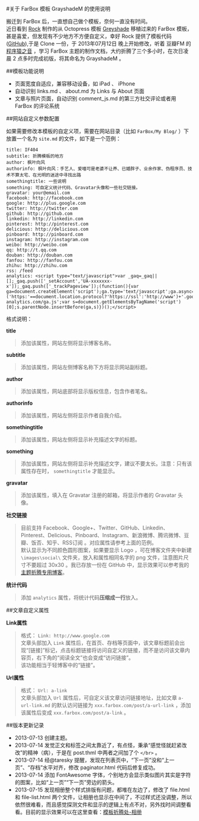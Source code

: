 #关于 FarBox 模板 GrayshadeM 的使用说明

搬迁到 FarBox 后，一直想自己做个模板，奈何一直没有时间。  
近日看到 [Rock](http://rock.farbox.com/ "Rock 的博客") 制作的从 Octopress 模板 [Greyshade](http://shashankmehta.in/archive/2012/greyshade.html "Octopress 模板： Greyshade") 移植过来的 FarBox 模板，甚是喜爱，但发现有不少地方不方便自定义，幸好 Rock 提供了模板代码([GitHub](https://github.com/roccox/farbox_temp.git "Rock 从 Octopress 移植的 Greyshade 主题")),于是 Clone 一份，于 2013年07月12日 晚上开始修改，听着 豆瓣FM 的 [程序猿之音](http://douban.fm/?cid=1001343 "豆瓣FM - 程序猿之音") ，学习 FarBox 主题的制作文档，大约折腾了三个多小时，在次日凌晨 2 点多时完成初版，将其命名为 GrayshadeM 。

##模板功能说明

- 页面宽度自适应，兼容移动设备，如 iPad 、 iPhone
- 自动识别 links.md 、 about.md 为 Links 与 About 页面
- 文章与照片页面，自动识别 comment_js.md 的第三方社交评论或者用 FarBox 的评论系统

##网站自定义参数配置

如果需要修改本模板的自定义项，需要在网站目录（比如 `FarBox/My Blog/` ）下放置一个名为 `site.md` 的文件，如下是一个范例：

    title: IF404
    subtitle: 折腾模板的地方
    author: 枫叶向风
    authorinfo: 枫叶向风：手艺人、爱喵可是老婆不让养、已婚胖子、业余作家、伪程序员、技术不算太宅、在光明的迷途中寻找出路
    somethingtitle: 一些说明
    something: 可自定义统计代码、Gravatar头像和一些社交链接。
    gravatar: your@email.com
    facebook: http://facebook.com
    google: http://plus.google.com
    twitter: http://twitter.com
    github: http://github.com
    linkedin: http://linkedin.com
    pinterest: http://pinterest.com
    delicious: http://delicious.com
    pinboard: http://pinboard.com
    instagram: http://instagram.com
    weibo: http://weibo.com
    qq: http://t.qq.com
    douban: http://douban.com
    fanfou: http://fanfou.com
    zhihu: http://zhihu.com
    rss: /feed
    analytics: <script type="text/javascript">var _gaq=_gaq||[];_gaq.push(['_setAccount','UA-xxxxxxx-x']);_gaq.push(['_trackPageview']);(function(){var ga=document.createElement('script');ga.type='text/javascript';ga.async=true;ga.src=('https:'==document.location.protocol?'https://ssl':'http://www')+'.google-analytics.com/ga.js';var s=document.getElementsByTagName('script')[0];s.parentNode.insertBefore(ga,s)})();</script>

格式说明：

**title**
> 添加该属性，网站左侧将显示博客名称。

**subtitle**
> 添加该属性，网站左侧博客名称下方将显示网站副标题。

**author**
> 添加该属性，网站底部将显示版权信息，包含作者笔名。

**authorinfo**
> 添加该属性，网站左侧将显示作者自我介绍。

**somethingtitle**
> 添加该属性，网站左侧将显示补充描述文字的标题。

**something**
> 添加该属性，网站左侧将显示补充描述文字，建议不要太长。注意：只有该属性存在时， `somethingtitle` 才能显示。

**gravatar**
> 添加该属性，填入在 Gravatar 注册的邮箱，将显示作者的 Gravatar 头像。

**社交链接**
> 目前支持 Facebook、Google+、Twitter、GitHub、Linkedin、Pinterest、Delicious、Pinboard、Instagram、新浪微博、腾讯微博、豆瓣、饭否、知乎、RSS订阅 。对应属性请参考上面的范例。  
> 默认显示为不同颜色圆形图案，如果要显示 Logo ，可在博客文件夹中新建 `\images\social\` 文件夹，放入和属性相同名字的 png 文件，注意图片尺寸不要超过 30x30 。我已存放一份在 GitHub 中，显示效果可以参考我的[主题折腾专用博客](http://if404template.farbox.com/ "IF404主题折腾专用博客")。

**统计代码**
> 添加 `analytics` 属性，将统计代码**压缩成一行**放入。

##文章自定义属性

**Link属性**
> 格式： `Link: http://www.google.com`  
> 文章头部加入 `Link` 属性后，在首页、存档等页面中，该文章标题前会出现“[链接]”标记，点击标题链接将访问自定义的链接，而不是访问该文章内容页，右下角的“阅读全文”也会变成“访问链接”。  
> 该功能相当于轻博客中的“链接”。

**Url属性**
> 格式： `Url: a-link`  
> 文章头部加入 `Url` 属性后，可自定义该文章访问链接地址，比如文章 `a-url-link.md` 的默认访问链接为 `xxx.farbox.com/post/a-url-link` ，添加该属性后变成 `xxx.farbox.com/post/a-link` 。

##版本更新记录
- 2013-07-13 创建主题。
- 2013-07-14 发觉正文和标签之间太靠近了，有点怪，秉承“感觉怪就赶紧改改”的精神（病），于是在 post.thml 中两者之间加了个 `</br>` 。
- 2013-07-14 经@taresky 提醒，发现在列表页中，“下一页”没和“上一页”、“存档”水平对齐，修改 paginator.html 代码后修复成功。
- 2013-07-14 添加 FontAwesome 字体，个别地方会显示类似图片其实是字符的图案，比如“上一页”“下一页”旁边的箭头。
- 2013-07-15 发现相册整个样式排版有问题，都堆在左边了，修改了 file.html 和 file-list.html 两个文件，让相册也显示在中间了，不过样式还没调整，所以依然很难看，而且感觉探测文件和显示的逻辑上有点不对，另外找时间调整看看。目前的显示效果可以在这里查看：[模板折腾处-相册](http://if404template.farbox.com/folder/ "模板折腾处-相册")